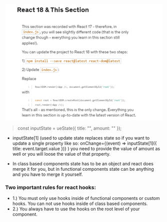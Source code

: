 ![1666803534593](image/notes/1666803534593.png)

>   const inputState = ueState({ title: "", amount: "" });

- inputState[1] (used to update state replaces state so if you want to update a single property like so: onChange={(event) => inputState[1]({ title: event.target.value })}  ) you need to provide the value of amount as well or you will loose the value of that property. 


- In class based components state has to be an object and react does merge it for you, but in functional components state can be anything and you have to merge it yourself.



### Two important rules for react hooks:

- 1.) You must only use hooks inside of functional components or custom hooks. You can not use hooks inside of class based components.
- 2.) You always have to use the hooks on the root level of your component.





